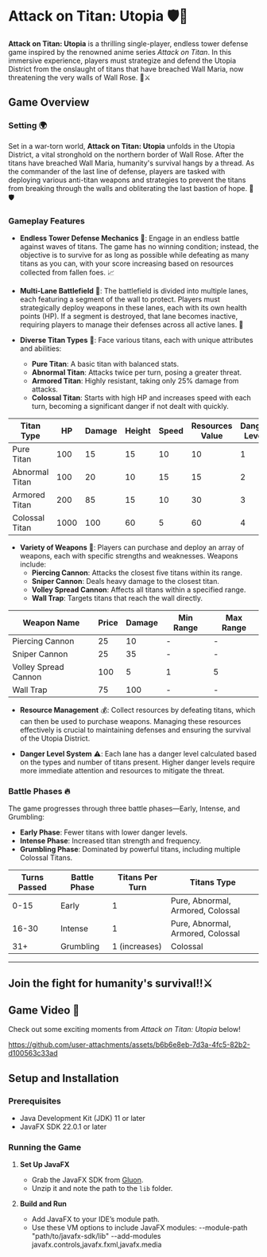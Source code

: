 # Attack on Titan: Utopia 🛡️👾

**Attack on Titan: Utopia** is a thrilling single-player, endless tower defense game inspired by the renowned anime series *Attack on Titan*. In this immersive experience, players must strategize and defend the Utopia District from the onslaught of titans that have breached Wall Maria, now threatening the very walls of Wall Rose. 🏰⚔️

## Game Overview

### Setting 🌍
Set in a war-torn world, **Attack on Titan: Utopia** unfolds in the Utopia District, a vital stronghold on the northern border of Wall Rose. After the titans have breached Wall Maria, humanity's survival hangs by a thread. As the commander of the last line of defense, players are tasked with deploying various anti-titan weapons and strategies to prevent the titans from breaking through the walls and obliterating the last bastion of hope. 💪🛡️

### Gameplay Features

- **Endless Tower Defense Mechanics** 🏰: 
  Engage in an endless battle against waves of titans. The game has no winning condition; instead, the objective is to survive for as long as possible while defeating as many titans as you can, with your score increasing based on resources collected from fallen foes. 📈

- **Multi-Lane Battlefield** 🌌: 
  The battlefield is divided into multiple lanes, each featuring a segment of the wall to protect. Players must strategically deploy weapons in these lanes, each with its own health points (HP). If a segment is destroyed, that lane becomes inactive, requiring players to manage their defenses across all active lanes. 🚧

- **Diverse Titan Types** 👹: 
  Face various titans, each with unique attributes and abilities:
    - **Pure Titan**: A basic titan with balanced stats.
    - **Abnormal Titan**: Attacks twice per turn, posing a greater threat.
    - **Armored Titan**: Highly resistant, taking only 25% damage from attacks.
    - **Colossal Titan**: Starts with high HP and increases speed with each turn, becoming a significant danger if not dealt with quickly.

| Titan Type      | HP  | Damage | Height | Speed | Resources Value | Danger Level |
|------------------|-----|--------|--------|-------|-----------------|--------------|
| Pure Titan       | 100 | 15     | 15     | 10    | 10              | 1            |
| Abnormal Titan   | 100 | 20     | 10     | 15    | 15              | 2            |
| Armored Titan    | 200 | 85     | 15     | 10    | 30              | 3            |
| Colossal Titan   | 1000| 100    | 60     | 5     | 60              | 4            |

- **Variety of Weapons** 🔫: 
  Players can purchase and deploy an array of weapons, each with specific strengths and weaknesses. Weapons include:
    - **Piercing Cannon**: Attacks the closest five titans within its range.
    - **Sniper Cannon**: Deals heavy damage to the closest titan.
    - **Volley Spread Cannon**: Affects all titans within a specified range.
    - **Wall Trap**: Targets titans that reach the wall directly.

| Weapon Name             | Price | Damage | Min Range | Max Range |
|-------------------------|-------|--------|-----------|-----------|
| Piercing Cannon         | 25    | 10     | -         | -         |
| Sniper Cannon           | 25    | 35     | -         | -         |
| Volley Spread Cannon     | 100   | 5      | 1         | 5         |
| Wall Trap               | 75    | 100    | -         | -         |

- **Resource Management** 💰: 
  Collect resources by defeating titans, which can then be used to purchase weapons. Managing these resources effectively is crucial to maintaining defenses and ensuring the survival of the Utopia District. 

- **Danger Level System** ⚠️: 
  Each lane has a danger level calculated based on the types and number of titans present. Higher danger levels require more immediate attention and resources to mitigate the threat.
 
### Battle Phases 🔥
The game progresses through three battle phases—Early, Intense, and Grumbling:
- **Early Phase**: Fewer titans with lower danger levels.
- **Intense Phase**: Increased titan strength and frequency.
- **Grumbling Phase**: Dominated by powerful titans, including multiple Colossal Titans.

| Turns Passed | Battle Phase | Titans Per Turn | Titans Type           |
|--------------|--------------|------------------|-----------------------------      |
| 0-15         | Early        | 1                | Pure, Abnormal, Armored, Colossal |
| 16-30        | Intense      | 1                | Pure, Abnormal, Armored, Colossal |
| 31+          | Grumbling    | 1 (increases)    | Colossal                          |

---

## Join the fight for humanity's survival!!⚔️

## Game Video 📸

Check out some exciting moments from *Attack on Titan: Utopia* below!

https://github.com/user-attachments/assets/b6b6e8eb-7d3a-4fc5-82b2-d100563c33ad
## Setup and Installation

### Prerequisites
- Java Development Kit (JDK) 11 or later  
- JavaFX SDK 22.0.1 or later  

### Running the Game

1. **Set Up JavaFX**  
   - Grab the JavaFX SDK from [Gluon](https://gluonhq.com/products/javafx/).  
   - Unzip it and note the path to the `lib` folder.  

2. **Build and Run**  
   - Add JavaFX to your IDE’s module path.  
   - Use these VM options to include JavaFX modules: --module-path "path/to/javafx-sdk/lib" --add-modules javafx.controls,javafx.fxml,javafx.media




